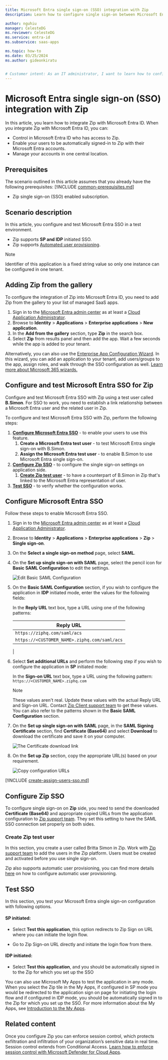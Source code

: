 ```yaml
---
title: Microsoft Entra single sign-on (SSO) integration with Zip
description: Learn how to configure single sign-on between Microsoft Entra ID and Zip.

author: nguhiu
manager: CelesteDG
ms.reviewer: CelesteDG
ms.service: entra-id
ms.subservice: saas-apps

ms.topic: how-to
ms.date: 03/25/2024
ms.author: gideonkiratu


# Customer intent: As an IT administrator, I want to learn how to configure single sign-on between Microsoft Entra ID and Zip so that I can control who has access to Zip, enable automatic sign-in with Microsoft Entra accounts, and manage my accounts in one central location.
---
```


# Microsoft Entra single sign-on (SSO) integration with Zip

In this article,  you learn how to integrate Zip with Microsoft Entra ID. When you integrate Zip with Microsoft Entra ID, you can:

* Control in Microsoft Entra ID who has access to Zip.
* Enable your users to be automatically signed-in to Zip with their Microsoft Entra accounts.
* Manage your accounts in one central location.

## Prerequisites
The scenario outlined in this article assumes that you already have the following prerequisites:
[!INCLUDE [common-prerequisites.md](~/identity/saas-apps/includes/common-prerequisites.md)]
* Zip single sign-on (SSO) enabled subscription.

## Scenario description

In this article,  you configure and test Microsoft Entra SSO in a test environment.

* Zip supports **SP and IDP** initiated SSO.
* Zip supports [Automated user provisioning](zip-provisioning-tutorial.md).

> [!NOTE]
> Identifier of this application is a fixed string value so only one instance can be configured in one tenant.

## Adding Zip from the gallery

To configure the integration of Zip into Microsoft Entra ID, you need to add Zip from the gallery to your list of managed SaaS apps.

1. Sign in to the [Microsoft Entra admin center](https://entra.microsoft.com) as at least a [Cloud Application Administrator](~/identity/role-based-access-control/permissions-reference.md#cloud-application-administrator).
1. Browse to **Identity** > **Applications** > **Enterprise applications** > **New application**.
1. In the **Add from the gallery** section, type **Zip** in the search box.
1. Select **Zip** from results panel and then add the app. Wait a few seconds while the app is added to your tenant.

 Alternatively, you can also use the [Enterprise App Configuration Wizard](https://portal.office.com/AdminPortal/home?Q=Docs#/azureadappintegration). In this wizard, you can add an application to your tenant, add users/groups to the app, assign roles, and walk through the SSO configuration as well. [Learn more about Microsoft 365 wizards.](/microsoft-365/admin/misc/azure-ad-setup-guides)


<a name='configure-and-test-azure-ad-sso-for-zip'></a>

## Configure and test Microsoft Entra SSO for Zip

Configure and test Microsoft Entra SSO with Zip using a test user called **B.Simon**. For SSO to work, you need to establish a link relationship between a Microsoft Entra user and the related user in Zip.

To configure and test Microsoft Entra SSO with Zip, perform the following steps:

1. **[Configure Microsoft Entra SSO](#configure-azure-ad-sso)** - to enable your users to use this feature.
    1. **Create a Microsoft Entra test user** - to test Microsoft Entra single sign-on with B.Simon.
    1. **Assign the Microsoft Entra test user** - to enable B.Simon to use Microsoft Entra single sign-on.
1. **[Configure Zip SSO](#configure-zip-sso)** - to configure the single sign-on settings on application side.
    1. **[Create Zip test user](#create-zip-test-user)** - to have a counterpart of B.Simon in Zip that's linked to the Microsoft Entra representation of user.
1. **[Test SSO](#test-sso)** - to verify whether the configuration works.

<a name='configure-azure-ad-sso'></a>

## Configure Microsoft Entra SSO

Follow these steps to enable Microsoft Entra SSO.

1. Sign in to the [Microsoft Entra admin center](https://entra.microsoft.com) as at least a [Cloud Application Administrator](~/identity/role-based-access-control/permissions-reference.md#cloud-application-administrator).
1. Browse to **Identity** > **Applications** > **Enterprise applications** > **Zip** > **Single sign-on**.
1. On the **Select a single sign-on method** page, select **SAML**.
1. On the **Set up single sign-on with SAML** page, select the pencil icon for **Basic SAML Configuration** to edit the settings.

   ![Edit Basic SAML Configuration](common/edit-urls.png)

1. On the **Basic SAML Configuration** section, if you wish to configure the application in **IDP** initiated mode, enter the values for the following fields:

    In the **Reply URL** text box, type a URL using one of the following patterns:

    | Reply URL |
    |------------|
    | `https://ziphq.com/saml/acs` |
    | `https://<CUSTOMER_NAME>.ziphq.com/saml/acs` |
    |

1. Select **Set additional URLs** and perform the following step if you wish to configure the application in **SP** initiated mode:

    In the **Sign-on URL** text box, type a URL using the following pattern:
    `https://<CUSTOMER_NAME>.ziphq.com`

	> [!NOTE]
	> These values aren't real. Update these values with the actual Reply URL and Sign-on URL. Contact [Zip Client support team](mailto:support@tryevergreen.com) to get these values. You can also refer to the patterns shown in the **Basic SAML Configuration** section.

1. On the **Set up single sign-on with SAML** page, in the **SAML Signing Certificate** section,  find **Certificate (Base64)** and select **Download** to download the certificate and save it on your computer.

	![The Certificate download link](common/certificatebase64.png)

1. On the **Set up Zip** section, copy the appropriate URL(s) based on your requirement.

	![Copy configuration URLs](common/copy-configuration-urls.png)

<a name='create-an-azure-ad-test-user'></a>

[!INCLUDE [create-assign-users-sso.md](~/identity/saas-apps/includes/create-assign-users-sso.md)]

## Configure Zip SSO

To configure single sign-on on **Zip** side, you need to send the downloaded **Certificate (Base64)** and appropriate copied URLs from the application configuration to [Zip support team](mailto:support@tryevergreen.com). They set this setting to have the SAML SSO connection set properly on both sides.

### Create Zip test user

In this section, you create a user called Britta Simon in Zip. Work with [Zip support team](mailto:support@tryevergreen.com) to add the users in the Zip platform. Users must be created and activated before you use single sign-on.

Zip also supports automatic user provisioning, you can find more details [here](./zip-provisioning-tutorial.md) on how to configure automatic user provisioning.

## Test SSO 

In this section, you test your Microsoft Entra single sign-on configuration with following options. 

#### SP initiated:

* Select **Test this application**, this option redirects to Zip Sign on URL where you can initiate the login flow.  

* Go to Zip Sign-on URL directly and initiate the login flow from there.

#### IDP initiated:

* Select **Test this application**, and you should be automatically signed in to the Zip for which you set up the SSO 

You can also use Microsoft My Apps to test the application in any mode. When you select the Zip tile in the My Apps, if configured in SP mode you would be redirected to the application sign on page for initiating the login flow and if configured in IDP mode, you should be automatically signed in to the Zip for which you set up the SSO. For more information about the My Apps, see [Introduction to the My Apps](https://support.microsoft.com/account-billing/sign-in-and-start-apps-from-the-my-apps-portal-2f3b1bae-0e5a-4a86-a33e-876fbd2a4510).

## Related content

Once you configure Zip you can enforce session control, which protects exfiltration and infiltration of your organization’s sensitive data in real time. Session control extends from Conditional Access. [Learn how to enforce session control with Microsoft Defender for Cloud Apps](/cloud-app-security/proxy-deployment-any-app).
